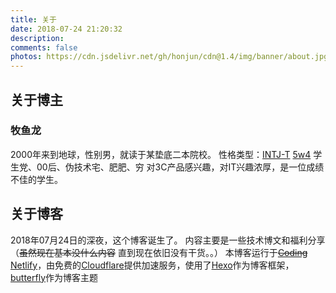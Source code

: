 ```yaml
---
title: 关于
date: 2018-07-24 21:20:32
description: 
comments: false
photos: https://cdn.jsdelivr.net/gh/honjun/cdn@1.4/img/banner/about.jpg
---
```

## 关于博主
### 牧鱼龙
2000年来到地球，性别男，就读于某垫底二本院校。
性格类型：[INTJ-T](https://www.16personalities.com/ch/intj-%E4%BA%BA%E6%A0%BC) [5w4](http://www.jxrgw.com/jichu/ceyi/257.html)
学生党、00后、伪技术宅、肥肥、穷
对3C产品感兴趣，对IT兴趣浓厚，是一位成绩不佳的学生。

## 关于博客
2018年07月24日的深夜，这个博客诞生了。
内容主要是一些技术博文和福利分享（~~虽然现在基本没什么内容~~ 直到现在依旧没有干货。。）
本博客运行于~~[Coding](https://coding.net/)~~ [Netlify](https://www.netlify.com/)，由免费的[Cloudflare](https://www.cloudflare.com)提供加速服务，使用了[Hexo](https://hexo.io)作为博客框架，[butterfly](https://github.com/jerryc127/hexo-theme-butterfly)作为博客主题